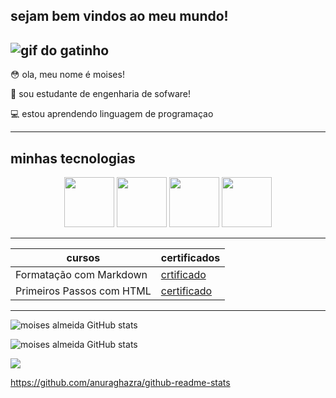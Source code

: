 ## sejam bem vindos ao meu mundo!
 
 ![gif do gatinho](https://i.gifer.com/origin/d6/d66620ccdb4aee4182879a2c07d393ef_w200.gif)
---------------------------------------------
 😳 ola, meu nome é moises!

 💬 sou estudante de engenharia de sofware!

 💻 estou aprendendo linguagem de programaçao

-------------------------------------------

## minhas tecnologias
<p align="center">
<img src="https://cdn.jsdelivr.net/gh/devicons/devicon@latest/icons/html5/html5-original.svg" width="80px">
<img src="https://cdn.jsdelivr.net/gh/devicons/devicon@latest/icons/css3/css3-original-wordmark.svg" width="80px">
<img src="https://cdn.jsdelivr.net/gh/devicons/devicon@latest/icons/javascript/javascript-original.svg" width="80px">
<img src="https://cdn.jsdelivr.net/gh/devicons/devicon@latest/icons/java/java-original-wordmark.svg" width="80px">
</p>

--------------------------------------------
|cursos| certificados|
|------|-------------|
|Formatação com Markdown| [crtificado](https://hermes.dio.me/certificates/FCEDZ6GZ.pdf)
|Primeiros Passos com HTML| [certificado](https://hermes.dio.me/certificates/SGRPKGFA.pdf)
------------------------
![moises almeida GitHub stats](https://github-readme-stats.vercel.app/api?username=moisesalmeida-27&show_icons=true&theme=radical)

![moises almeida GitHub stats](https://github-readme-stats.vercel.app/api/top-langs/?username=moisesalmeida-27&layout=compact&langs_count=7&theme=dracula)

<img loading="lazy" heigth="180em" src="https://github-readme-stats.vercel.app/api/top-langs/?username=moisesalmeida-27&layout=compact&langs_count=7&theme=dracula"/>



https://github.com/anuraghazra/github-readme-stats